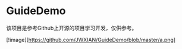 # GuideDemo
该项目是参考Github上开源的项目学习开发，仅供参考。

[!image][https://github.com/JWXIAN/GuideDemo/blob/master/a.png]
